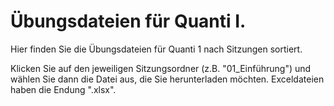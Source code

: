 # Übungsdateien für Quanti I.

Hier finden Sie die Übungsdateien für Quanti 1 nach Sitzungen sortiert. 

Klicken Sie auf den jeweiligen Sitzungsordner (z.B. "01_Einführung") und wählen Sie dann die Datei aus, die Sie herunterladen möchten. Exceldateien haben die Endung ".xlsx". 
